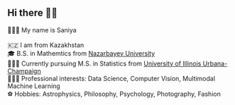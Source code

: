 ## Hi there 👋🏻

🙋🏻‍♀️ My name is Saniya \
\
🇰🇿 I am from Kazakhstan \
🎓 B.S. in Mathemtics from [Nazarbayev University](https://nu.edu.kz/) \
👩🏻‍🎓 Currently pursuing M.S. in Statistics from [University of Illinois Urbana-Champaign](https://illinois.edu/) \
👩🏻‍💻 Professional interests: Data Science, Computer Vision, Multimodal Machine Learning \
⚽️ Hobbies: Astrophysics, Philosophy, Psychology, Photography, Fashion
